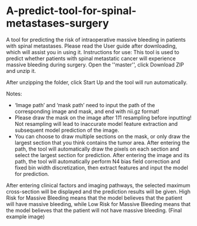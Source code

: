 # A-predict-tool-for-spinal-metastases-surgery
A tool for predicting the risk of intraoperative massive bleeding in patients with spinal metastases. Please read the User guide after downloading, which will assist you in using it.
Instructions for use:
This tool is used to predict whether patients with spinal metastatic cancer will experience massive bleeding during surgery.
Open the ''master'', click Download ZIP and unzip it.


After unzipping the folder, click Start Up and the tool will run automatically.

Notes:
* ‘Image path’ and ‘mask path’ need to input the path of the corresponding image and mask, and end with nii.gz format!
* Please draw the mask on the image after 1*1*1 resampling before inputting! Not resampling will lead to inaccurate model feature extraction and subsequent model prediction of the image.
* You can choose to draw multiple sections on the mask, or only draw the largest section that you think contains the tumor area. After entering the path, the tool will automatically draw the pixels on each section and select the largest section for prediction.
After entering the image and its path, the tool will automatically perform N4 bias field correction and fixed bin width discretization, then extract features and input the model for prediction.

After entering clinical factors and imaging pathways, the selected maximum cross-section will be displayed and the prediction results will be given. High Risk for Massive Bleeding means that the model believes that the patient will have massive bleeding, while Low Risk for Massive Bleeding means that the model believes that the patient will not have massive bleeding. (Final example image)






